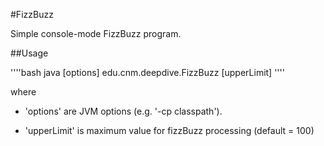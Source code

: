 #FizzBuzz

Simple console-mode FizzBuzz program.

##Usage

''''bash
java [options] edu.cnm.deepdive.FizzBuzz [upperLimit]
'''' 

where

* 'options' are JVM options (e.g. '-cp classpath').

* 'upperLimit' is maximum value for fizzBuzz processing (default = 100)